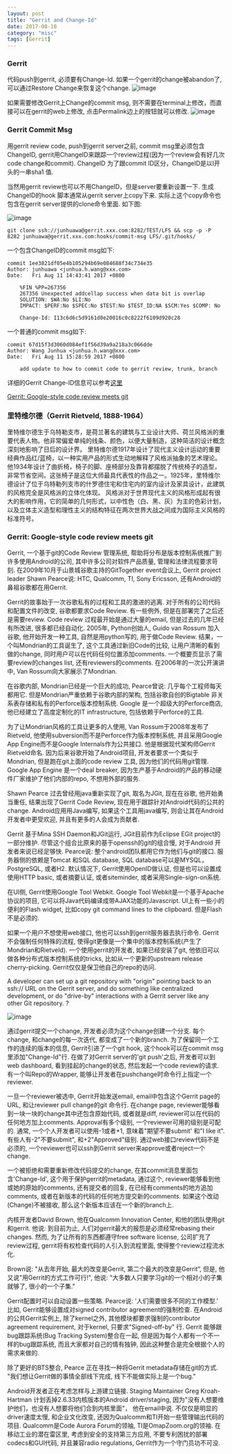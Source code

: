 ```yaml
---
layout: post
title: "Gerrit and Change-Id"
date: 2017-08-10
category: "misc" 
tags: [Gerrit]
---
```

### Gerrit

代码push到gerrit, 必须要有Change-Id. 如果一个gerrit的change被abandon了,
可以通过Restore Change来恢复这个change. 
![image](../../images/Gerrit/restorechange.png)

如果需要修改Gerrit上Change的commit msg,
则不需要在terminal上修改，而直接可以在gerrit的web上修改,
点击Permalink边上的按钮就可以修改. 
![image](../../images/Gerrit/change-commit-msg.png)

### Gerrit Commit Msg

用gerrit review code, push到gerrit server之前, commit msg里必须包含ChangeID,
gerrit用ChangeID来跟踪一个review过程(因为一个review会有好几次code
change和commit). 
ChangeID 为了跟commit ID区分，ChangeID是以I开头的一串sha1 值. 

当然用gerrit review也可以不用ChangeID，但是server要重新设置一下. 
生成ChangeID的hook 脚本通常从gerrit server上copy下来.
实际上这个copy命令也包含在gerrit server提供的clone命令里面. 如下图:

![image](../../images/Gerrit/gerrite1-cmd.png)

    git clone ssh://junhuawa@gerrit.xxx.com:8282/TEST/LFS && scp -p -P 8282 junhuawa@gerrit.xxx.com:hooks/commit-msg LFS/.git/hooks/

一个包含ChangeID的commit msg如下:

    commit 1ee3821df05e4b105294b69e084688f34c734e35
    Author: junhuawa <junhua.h.wang@xxx.com>
    Date:   Fri Aug 11 14:43:41 2017 +0800

        %FIN %PP=267356
        267356 Unexpected addcellap success when data bit is overlap
        SOLUTION: $WA:No $LI:No
        IMPACT: $PERF:No $SPEC:No $TEST:No $TEST_ID:NA $SCM:Yes $COMP: No
        
        Change-Id: I13c6d6c5d9161d0e20016c0c8222f6109d920c28

一个普通的commit msg如下:

    commit 67d15f3d3060d084ef1f56d39a9a218a3c066dde
    Author: Wang Junhua <junhua.h.wang@xxx.com>
    Date:   Fri Aug 11 15:28:59 2017 +0800

        add update to how to commit code to gerrit review, trunk, branch


详细的Gerrit
Change-ID信息可以参考[这里](https://review.openstack.org/Documentation/user-changeid.html)

[Gerrit: Google-style code review meets git](https://lwn.net/Articles/359489/)


### 里特维尔德（Gerrit Rietveld, 1888-1964） 

里特维尔德生于乌特勒支市，是荷兰著名的建筑与工业设计大师、荷兰风格派的重要代表人物。他非常偏爱单纯的线条、颜色，以便大量制造，这种简洁的设计概念深刻地影响了日后的设计界。 
里特维尔德1917年设计了现代主义设计运动的重要经典作品红/蓝椅，以一种实用产品的形式生动地解释了风格派抽象的艺术理论。他1934年设计了曲折椅，椅子的脚、座椅部分及靠背都摆脱了传统椅子的造型，非常节省空间。这张椅子是这位大师最具代表性的作品之一。1925年，里特维尔德设计了位于乌特勒列支市的什罗德住宅和住宅内的室内设计及家具设计，此建筑的风格完全是风格派的立体化体现。 
风格派对于世界现代主义的风格形成起有很大的影响作用，它的简单的几何形式，以中性色（白、黑、灰）为主的色彩计划，以及立体主义造型和理性主义的结构特征在两次世界大战之间成为国际主义风格的标准符号。


### Gerrit: Google-style code review meets git

Gerrit, 一个基于git的Code Review 管理系统,
帮助将分布是版本控制系统推广到许多使用Android的公司,
其中许多公司对软件产品质量, 管理和法律流程要求苛刻.
在2009年10月于山景城谷歌主持的GitTogether event会议上, Gerrit project leader
Shawn Pearce说: HTC, Qualcomm, TI, Sony Ericsson,
还有Android的鼻祖谷歌都在用Gerrit. 


Gerrit的故事始于一次谷歌私有的过程和工具的激进的逃离.
对于所有的公司代码和配置文件的改变, 谷歌都要求Code Review. 有一些例外,
但是在部署完了之后还是需要review. Code review 过程最开始是通过大量的email,
但是过去的几年已经有所改进, 很多都已经自动化. 2005年, Python创始人, Guido van
Rossum 加入谷歌, 他开始开发一种工具, 自然是用python写的, 用于做Code Review.
结果，一个叫Mondrian的工具诞生了, 这个工具通过新旧Code的比较,
让用户清晰的看到做的change, 同时用户可以在代码任何位置添加comments.
一个概要页显示了需要review的changes list, 还有reviewers的comments.
在2006年的一次公开演讲中, Van Rossum向大家展示了Mondrian. 

在谷歌内部, Mondrian已经是一个巨大的成功, Pearce曾说:
几乎每个工程师每天都用它. 但是Mondrian严重依赖于谷歌内部的架构,
包括谷歌自创的Bigtable 非关系表存储和私有的Perforce版本控制系统.  Google
是一个超级大的Perforce商店, 他已经建立了高度定制化的IT  infrastructure,
包括依赖于Perforce的工具. 

为了让Mondrian风格的工具让更多的人使用, Van Rossum于2008年发布了Rietveld,
他使用subversion而不是Perforce作为版本控制系统, 并且采用Google App
Engine而不是Google Internals作为公共接口. 他是根据现代架构师Gerrit
Rietveld命名. 因为后来谷歌开始了Android项目, 开发者要求一个类似于Mondrian,
但是跑在git上面的code review 工具, 因为他们的代码用git管理. Google App Engine
是一个deal breaker,
因为生产基于Android的产品的移动硬件厂家维护了他们内部的repo, 不想用外部的服务. 

Shawn Pearce 过去曾经用java重新实现了git, 取名为JGit, 现在在谷歌,
他开始勇当重任, 结果出现了Gerrit Code Review,
现在用于跟踪针对Android代码的公共的change. Android应用用Java编写,
如果这个工具用java编写, 则会让其在Android 开发者中更受欢迎,
并且有更多的人会成为贡献者. 

Gerrit 基于Mina SSH Daemon和JGit运行, JGit目前作为Eclipse EGit
project的一部分维护. 尽管这个组合比原来的基于openssh的git的组合慢, 对于Android
开发者来说已经足够快. Pearce说: 整个android团队都用它作为他们与git的接口.
服务器侧的依赖是Tomcat 和SQL database,  SQL database可以是MYSQL， PostgreSQL,
或者H2. 默认情况下, Gerrit使用OpenID做认证, 但是也可以设置成使用HTTP basic,
或者摘要认证, 或者siteminder, 或者采用Single-sign-on系统. 


在UI侧, Gerrit使用Google Tool Webkit. Google Tool
Webkit是一个基于Apache协议的项目,
它可以将Java代码编译成带AJAX功能的Javascript. UI上有一些小的便利的Flash widget, 比如copy git command lines to the clipboard. 
但是Flash不是必须的. 

如果一个用户不想使用web接口, 他也可以ssh到gerrit服务器去执行命令.
Gerrit不会强制任何特殊的流程,
使得git更像是一个集中的版本控制系统(产生了Mondrian和Rietveld).
一个使用gerrit的开发者, 如果已经安装了git,
他依旧可以做各种分布式版本控制系统的tricks, 比如从一个更新的upstream release
cherry-picking. Gerrit仅仅是保卫他自己的repo的访问. 


A developer can set up a git repository with "origin" pointing back to an
ssh:// URL on the Gerrit server, and do something like centralized
development, or do "drive-by" interactions with a Gerrit server like any other
Git repository. ?

![image](../../images/Gerrit/android-workflow.png)

通过gerrit提交一个change, 开发者必须为这个change创建一个分支. 每个change,
和change的每一次迭代, 都变成了一个新的branch.
为了保留同一个工作的连续的版本的信息, Gerrit引进了一个git hook,
这个hook可以在commit msg里添加"Change-Id"行. 在做了对Gerrit server的'git
push'之后, 开发者可以到web dashboard, 看到挂起的change的状态,
然后发起一个code review的请求.  有一个叫Repo的Wrapper,
能够让开发者在pushchange时命令行上指定一个reviewer. 



一旦一个reviewer被选中, Gerrit开始发送email, email中包含这个Gerrit page的URL,
和让reviewer pull change的git 命令行. 在change page,
reviewer能够看到一块一块的change其中还包含原始代码, 或者就是diff,
reviewer可以在代码的任何地方加上comments.  Approval有多个级别,
一个reviewer可用的级别是可配的.  通常, 一个个人开发者可以使用-1或者+1,
意味着"期望不要submit' 和"I like it". 有些人有-2"不要submit",
和+2"Approved"级别.  通过web接口review代码不是必须的,
一个reviewer也可以ssh到Gerrit server来approve或者reject一个change. 


一个被拒绝和需要重新修改代码提交的change, 在其commit消息里面包含'Change-Id',
这个用于保护gerrit的metadata, 通过这个,
reviewer能够看到他或她的原始的comments, 还有提交者的回复,
在已经有comments的地方追加comments,
或者在新版本的代码的任何地方提交新的comments. 如果这个改动(Change)不被接收,
那么这个新版本应该在一个新的branch上. 

内核开发者David Brown, 他在Qualcomm Innovation Center,
和他的团队使用git和gerrit. 他说: 到目前为止,
人们对gerrit最大的报怨是必须经常rebasing their changes. 然而,
为了让所有的东西都遵守free software license, 公司扩充了review过程,
gerrit将有权检查代码的人引入到流程里面, 使得整个review过程流水化. 

Brown说: "从去年开始, 最大的改变是Gerrit, 第二个最大的改变是Gerrit“, 但是,
他又说"用Gerrit的方式工作可行!", 他说:
"大多数人只要学习git的一个相对小的子集就够了, 很小的一个子集."

Gerrit配置时可以自动设置一些策略. Pearce说: '人们需要很多不同的工作模型.'
比如, Gerrit能够设置成对signed contributor agreement的强制检查.
在Android的公共Gerrit实例上, 除了kernel之外, 其他模块都要求强制的contributor
agreement requirement, 对于kernel, 只要求"Signed-off-by" 行. Gerrit
能够跟bug跟踪系统(Bug Tracking System)整合在一起,
但是因为每个人都有一个不一样的bug跟踪系统, 而且大家都对自己的情有独钟,
因此这种整合是完全根据个人的需求来做的. 

除了更好的BTS整合, Pearce 正在寻找一种将Gerrit metadata存储在git的方式.
"我们想让Gerrit做的事情全部线下完成, 线下不能做实际上是一个bug."


Android开发者正在考虑怎样与上游建立链接. Staging Maintainer Greg Kroah-Hartman
计划丢掉2.6.33内核版本的Android driver/staging,
因为"没有人想要维护他们，也没有人想要将他们合到内核里面"， 他在email中说.
不仅仅是明显的driver速度太慢,  和企业文化改变,
还因为Qualcomm和TI开始一些管理输出代码的项目. Qualcomm是Code Aurora
Forum的领袖, TI是OmapZoom.org的领袖. 在移动工业的潜在雷区里,
考虑到安全的支持第三方应用, 不要专利困扰的部署codecs和GUI代码, 并且兼容radio
regulations, Gerrit作为一个守门员功不可没. 

